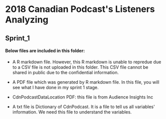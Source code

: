 
# 2018 Canadian Podcast's Listeners Analyzing

## Sprint_1

#### Below files are included in this folder:
 * A R markdown file. However, this R markdown is unable to repredue due to a CSV file is not uploaded in this folder. This CSV file cannot be shared in public due to the confidential information.
 
 * A PDF file which was generated by R markdown file. In this file, you will see what I have done in my sprint 1 stage.
 
 * CdnPodcastDataLocation PDF: this file is from Audience Insights Inc
 
 * A txt file is Dictionary of CdnPodcast. It is a file to tell us all variables' information. We need this file to understand the variables. 
